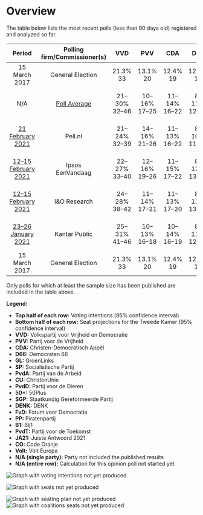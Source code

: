 # Overview

The table below lists the most recent polls (less than 90 days old) registered and analyzed so far.

| Period     | Polling firm/Commissioner(s) | VVD | PVV | CDA | D66 | GL | SP | PvdA | CU | PvdD | 50+ | SGP | DENK | FvD | PP | B1 | PvdT | JA21 | CO | Volt |
|:----------:|:----------------------------:|:--:|:--:|:--:|:--:|:--:|:--:|:--:|:--:|:--:|:--:|:--:|:--:|:--:|:--:|:--:|:--:|:--:|:--:|:--:|
| 15 March 2017 | General Election | 21.3% <br> 33 | 13.1% <br> 20 | 12.4% <br> 19 | 12.2% <br> 19 | 9.1% <br> 14 | 9.1% <br> 14 | 5.7% <br> 9 | 3.4% <br> 5 | 3.2% <br> 5 | 3.1% <br> 4 | 2.1% <br> 3 | 2.1% <br> 3 | 1.8% <br> 2 | 0.3% <br> 0 | 0.3% <br> 0 | 0.0% <br> 0 | 0.0% <br> 0 | 0.0% <br> 0 | 0.0% <br> 0 |
| N/A | [Poll Average](average.html) | 21–30% <br> 32–46 | 10–16% <br> 17–25 | 11–14% <br> 16–22 | 8–11% <br> 12–17 | 5–10% <br> 8–13 | 5–8% <br> 7–12 | 7–10% <br> 10–16 | 3–5% <br> 3–8 | 3–6% <br> 4–8 | 0–3% <br> 0–3 | 1–3% <br> 2–4 | 1–3% <br> 1–3 | 2–3% <br> 2–5 | N/A <br> N/A | 0–1% <br> 0–1 | 2% <br> 2–3 | 0–2% <br> 1–3 | 0–1% <br> 0–1 | 0–1% <br> 0–1 |
| [21 February 2021](2021-02-21-Peilnl.html) | Peil.nl | 21–24% <br> 32–39 | 14–16% <br> 21–26 | 11–13% <br> 16–22 | 8–10% <br> 11–14 | 5–7% <br> 8–11 | 5–7% <br> 7–10 | 8–10% <br> 11–15 | 4–5% <br> 5–8 | 4–5% <br> 6–8 | 1–2% <br> 1–2 | 2–3% <br> 2–4 | 1–2% <br> 1–2 | 2–3% <br> 3–6 | N/A <br> N/A | 0–1% <br> 0–1 | 2–3% <br> 2–3 | 2–3% <br> 2–3 | 0–1% <br> 0–1 | 0–1% <br> 0–1 |
| [12–15 February 2021](2021-02-15-Ipsos.html) | Ipsos <br> EenVandaag | 22–27% <br> 33–40 | 12–16% <br> 19–26 | 11–15% <br> 17–22 | 8–12% <br> 13–17 | 5–9% <br> 8–12 | 5–8% <br> 8–12 | 6–9% <br> 10–16 | 3–5% <br> 4–6 | 3–6% <br> 5–8 | 1–2% <br> 0–3 | 1–3% <br> 2–4 | 1–3% <br> 2–3 | 1–3% <br> 2–5 | N/A <br> N/A | N/A <br> N/A | N/A <br> N/A | 1–2% <br> 0–3 | N/A <br> N/A | N/A <br> N/A |
| [12–15 February 2021](2021-02-15-IOResearch.html) | I&O Research | 24–28% <br> 38–42 | 11–14% <br> 17–21 | 11–13% <br> 17–20 | 8–11% <br> 13–15 | 7–9% <br> 10–13 | 6–8% <br> 8–12 | 8–10% <br> 12–15 | 3–4% <br> 4–6 | 3–4% <br> 4–5 | 0–1% <br> 0–1 | 2–3% <br> 2–3 | 2–3% <br> 2–3 | 2–3% <br> 3–5 | N/A <br> N/A | N/A <br> N/A | N/A <br> N/A | 2–3% <br> 2–4 | N/A <br> N/A | 0–1% <br> 0–1 |
| [23–26 January 2021](2021-01-26-KantarPublic.html) | Kantar Public | 25–31% <br> 41–46 | 10–13% <br> 16–18 | 10–14% <br> 16–19 | 8–11% <br> 12–16 | 7–10% <br> 13–14 | 6–9% <br> 9–12 | 7–10% <br> 10–13 | 2–5% <br> 3–6 | 2–5% <br> 4–5 | 1–3% <br> 2–3 | 1–3% <br> 3–5 | 1–3% <br> 2–3 | 1–3% <br> 2–3 | N/A <br> N/A | N/A <br> N/A | N/A <br> N/A | 0–1% <br> 0–1 | N/A <br> N/A | N/A <br> N/A |
| 15 March 2017 | General Election | 21.3% <br> 33 | 13.1% <br> 20 | 12.4% <br> 19 | 12.2% <br> 19 | 9.1% <br> 14 | 9.1% <br> 14 | 5.7% <br> 9 | 3.4% <br> 5 | 3.2% <br> 5 | 3.1% <br> 4 | 2.1% <br> 3 | 2.1% <br> 3 | 1.8% <br> 2 | 0.3% <br> 0 | 0.3% <br> 0 | 0.0% <br> 0 | 0.0% <br> 0 | 0.0% <br> 0 | 0.0% <br> 0 |

Only polls for which at least the sample size has been published are included in the table above.

**Legend:**
+ **Top half of each row:** Voting intentions (95% confidence interval)
+ **Bottom half of each row:** Seat projections for the Tweede Kamer (95% confidence interval)
+ **VVD:** Volkspartij voor Vrijheid en Democratie
+ **PVV:** Partij voor de Vrijheid
+ **CDA:** Christen-Democratisch Appèl
+ **D66:** Democraten 66
+ **GL:** GroenLinks
+ **SP:** Socialistische Partij
+ **PvdA:** Partij van de Arbeid
+ **CU:** ChristenUnie
+ **PvdD:** Partij voor de Dieren
+ **50+:** 50Plus
+ **SGP:** Staatkundig Gereformeerde Partij
+ **DENK:** DENK
+ **FvD:** Forum voor Democratie
+ **PP:** Piratenpartij
+ **B1:** Bij1
+ **PvdT:** Partij voor de Toekomst
+ **JA21:** Juiste Antwoord 2021
+ **CO:** Code Oranje
+ **Volt:** Volt Europa
+ **N/A (single party):** Party not included the published results
+ **N/A (entire row):** Calculation for this opinion poll not started yet


![Graph with voting intentions not yet produced](average.png "Voting Intentions")

![Graph with seats not yet produced](average-seats.png "Seats")

![Graph with seating plan not yet produced](average-seating-plan.png "Seating Plan")
![Graph with coalitions seats not yet produced](average-coalitions-seats.png "Coalitions Seats")
